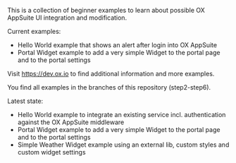 This is a collection of beginner examples to learn about 
possible OX AppSuite UI integration and modification.

Current examples:

 * Hello World example that shows an alert after login into OX AppSuite
 * Portal Widget example to add a very simple Widget to the portal page and to the portal settings
 
 Visit https://dev.ox.io to find additional information and more examples.
 
 
You find all examples in the branches of this repository (step2-step6).

Latest state:
 
 * Hello World example to integrate an existing service incl. authentication against the OX AppSuite middleware
 * Portal Widget example to add a very simple Widget to the portal page and to the portal settings
 * Simple Weather Widget example using an external lib, custom styles and custom widget settings
 
 
 
 